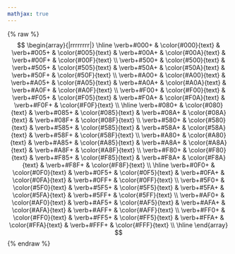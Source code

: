 ```yaml
---
mathjax: true
---
```


{% raw %}
$$
\begin{array}{|rrrrrrrr|}
\hline
\verb+#000+ & \color{#000}{text} & \verb+#005+ & \color{#005}{text} & \verb+#00A+ & \color{#00A}{text} & \verb+#00F+ & \color{#00F}{text}  \\
\verb+#500+ & \color{#500}{text} & \verb+#505+ & \color{#505}{text} & \verb+#50A+ & \color{#50A}{text} & \verb+#50F+ & \color{#50F}{text}  \\
\verb+#A00+ & \color{#A00}{text} & \verb+#A05+ & \color{#A05}{text} & \verb+#A0A+ & \color{#A0A}{text} & \verb+#A0F+ & \color{#A0F}{text}  \\
\verb+#F00+ & \color{#F00}{text} & \verb+#F05+ & \color{#F05}{text} & \verb+#F0A+ & \color{#F0A}{text} & \verb+#F0F+ & \color{#F0F}{text}  \\
\hline
\verb+#080+ & \color{#080}{text} & \verb+#085+ & \color{#085}{text} & \verb+#08A+ & \color{#08A}{text} & \verb+#08F+ & \color{#08F}{text}  \\
\verb+#580+ & \color{#580}{text} & \verb+#585+ & \color{#585}{text} & \verb+#58A+ & \color{#58A}{text} & \verb+#58F+ & \color{#58F}{text}  \\
\verb+#A80+ & \color{#A80}{text} & \verb+#A85+ & \color{#A85}{text} & \verb+#A8A+ & \color{#A8A}{text} & \verb+#A8F+ & \color{#A8F}{text}  \\
\verb+#F80+ & \color{#F80}{text} & \verb+#F85+ & \color{#F85}{text} & \verb+#F8A+ & \color{#F8A}{text} & \verb+#F8F+ & \color{#F8F}{text}  \\
\hline
\verb+#0F0+ & \color{#0F0}{text} & \verb+#0F5+ & \color{#0F5}{text} & \verb+#0FA+ & \color{#0FA}{text} & \verb+#0FF+ & \color{#0FF}{text}  \\
\verb+#5F0+ & \color{#5F0}{text} & \verb+#5F5+ & \color{#5F5}{text} & \verb+#5FA+ & \color{#5FA}{text} & \verb+#5FF+ & \color{#5FF}{text}  \\
\verb+#AF0+ & \color{#AF0}{text} & \verb+#AF5+ & \color{#AF5}{text} & \verb+#AFA+ & \color{#AFA}{text} & \verb+#AFF+ & \color{#AFF}{text}  \\
\verb+#FF0+ & \color{#FF0}{text} & \verb+#FF5+ & \color{#FF5}{text} & \verb+#FFA+ & \color{#FFA}{text} & \verb+#FFF+ & \color{#FFF}{text}  \\
\hline
\end{array}
$$
{% endraw %}

